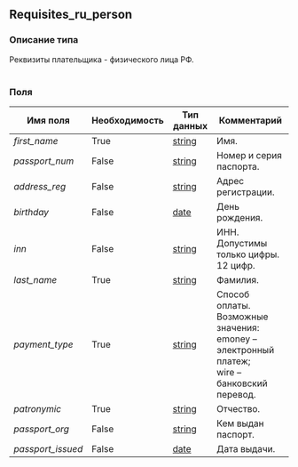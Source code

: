 
## Requisites_ru_person

### Описание типа
Реквизиты плательщика - физического лица РФ.<br/><br/>
### Поля

| Имя поля | Необходимость | Тип данных | Комментарий |
|---|---|---|---|
|*first_name*|True|[string](/types/string)|Имя.<br/>|
|*passport_num*|False|[string](/types/string)|Номер и серия паспорта.<br/>|
|*address_reg*|False|[string](/types/string)|Адрес регистрации.<br/>|
|*birthday*|False|[date](/types/date)|День рождения.<br/>|
|*inn*|False|[string](/types/string)|ИНН. Допустимы только цифры. 12 цифр.<br/>|
|*last_name*|True|[string](/types/string)|Фамилия.<br/>|
|*payment_type*|True|[string](/types/string)|Способ оплаты.<br/>Возможные значения:<br/>emoney – электронный платеж;<br/>wire – банковский перевод.<br/>|
|*patronymic*|True|[string](/types/string)|Отчество.<br/>|
|*passport_org*|False|[string](/types/string)|Кем выдан паспорт.<br/>|
|*passport_issued*|False|[date](/types/date)|Дата выдачи.<br/>|
